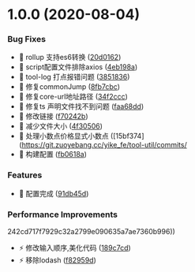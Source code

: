 # 1.0.0 (2020-08-04)


### Bug Fixes

* 🐛 rollup 支持es6转换 ([20d0162](https://git.zuoyebang.cc/yike_fe/tool-util/commits/20d01626d63f64bc9187799ffbc7ece47bef5d68))
* 🐛 script配置文件排除axios ([4eb198a](https://git.zuoyebang.cc/yike_fe/tool-util/commits/4eb198ac2c6b4e50ebf710fab1c352ff319be739))
* 🐛 tool-log 打点报错问题 ([3851836](https://git.zuoyebang.cc/yike_fe/tool-util/commits/38518369744913838c3e897dad3a1c9c42dd9d0c))
* 🐛 修复commonJump ([8fb7cbc](https://git.zuoyebang.cc/yike_fe/tool-util/commits/8fb7cbcfc4e770479f39750577dbf4729b43c93f))
* 🐛 修复core-url地址路径 ([34f2ccc](https://git.zuoyebang.cc/yike_fe/tool-util/commits/34f2ccc82d64f253dfeb6f873db0beb68377cc29))
* 🐛 修复ts 声明文件找不到问题 ([faa68dd](https://git.zuoyebang.cc/yike_fe/tool-util/commits/faa68dd6aca6af22a8c98d6200dc663147797427))
* 🐛 修改链接 ([f70242b](https://git.zuoyebang.cc/yike_fe/tool-util/commits/f70242bab32e47d10e2d47f76ec46a906fd10000))
* 🐛 减少文件大小 ([4f30506](https://git.zuoyebang.cc/yike_fe/tool-util/commits/4f30506f662fe6bb47e85421b6697a939bb66346))
* 🐛 处理小数点价格显式小数点 ([15bf374](https://git.zuoyebang.cc/yike_fe/tool-util/commits/
* 🐛 构建配置 ([fb0618a](https://git.zuoyebang.cc/yike_fe/tool-util/commits/fb0618a5410389a76980f7e7890f0720c5f341e6))


### Features
* 🎸 配置完成 ([91db45d](https://git.zuoyebang.cc/yike_fe/tool-util/commits/91db45df3c8b3d894b0e6ca500bab4e6c239a482))


### Performance Improvements
242cd717f7929c32a2799e090635a7ae7360b996))
* ⚡️ 修改输入顺序,美化代码 ([189c7cd](https://git.zuoyebang.cc/yike_fe/tool-util/commits/189c7cdeaf3f072e82e1b737c5a13bd455004e41))
* ⚡️ 移除lodash ([f82959d](https://git.zuoyebang.cc/yike_fe/tool-util/commits/f82959dfcbe60308ed5ac66a7125f5734462b786))



